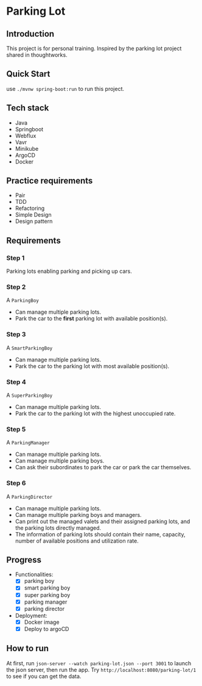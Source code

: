 # Parking Lot

## Introduction
This project is for personal training. Inspired by the parking lot project shared in thoughtworks.

## Quick Start
use `./mvnw spring-boot:run` to run this project.

## Tech stack
- Java
- Springboot
- Webflux
- Vavr
- Minikube
- ArgoCD
- Docker

## Practice requirements
- Pair
- TDD
- Refactoring
- Simple Design
- Design pattern

## Requirements
### Step 1
Parking lots enabling parking and picking up cars.

### Step 2
A ```ParkingBoy``` 
- Can manage multiple parking lots.
- Park the car to the **first** parking lot with available position(s). 

### Step 3
A ```SmartParkingBoy```
- Can manage multiple parking lots.
- Park the car to the parking lot with most available position(s).

### Step 4
A ```SuperParkingBoy```
- Can manage multiple parking lots.
- Park the car to the parking lot with the highest unoccupied rate.

### Step 5
A ```ParkingManager```
- Can manage multiple parking lots.
- Can manage multiple parking boys.
- Can ask their subordinates to park the car or park the car themselves.

### Step 6
A ```ParkingDirector```
- Can manage multiple parking lots.
- Can manage multiple parking boys and managers.
- Can print out the managed valets and their assigned parking lots, and the parking lots directly managed. 
- The information of parking lots should contain their name, capacity, number of available positions and
  utilization rate.

## Progress
- Functionalities:
  - [x] parking boy
  - [x] smart parking boy
  - [x] super parking boy
  - [x] parking manager
  - [x] parking director
- Deployment:
  - [x] Docker image
  - [x] Deploy to argoCD

## How to run
At first, run ```json-server --watch parking-lot.json --port 3001``` to launch the json server, then run the app.
Try `http://localhost:8080/parking-lot/1` to see if you can get the data.